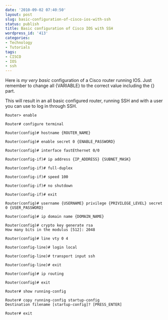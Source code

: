 ```yaml
---
date: '2010-09-02 07:40:50'
layout: post
slug: basic-configuration-of-cisco-ios-with-ssh
status: publish
title: Basic configuration of Cisco IOS with SSH
wordpress_id: '413'
categories:
- Technology
- Tutorials
tags:
- CISCO
- IOS
- ssh
---
```


Here is _my _very_ basic_ configuration of a Cisco router running IOS. Just remember to change all {VARIABLE} to the correct value including the {} part.

This will result in an all basic configured router, running SSH and with a user you can use to log in through SSH.


    
    Router> enable
    
    Router# configure terminal
    
    Router(config)# hostname {ROUTER_NAME}
    
    Router(config)# enable secret 0 {ENABLE_PASSWORD}
    
    Router(config)# interface fastEthernet 0/0
    
    Router(config-if)# ip address {IP_ADDRESS} {SUBNET_MASK}
    
    Router(config-if)# full-duplex
    
    Router(config-if)# speed 100
    
    Router(config-if)# no shutdown
    
    Router(config-if)# exit
    
    Router(config)# username {USERNAME} privilege {PRIVILEGE_LEVEL} secret 0 {USER_PASSWORD}
    
    Router(config)# ip domain name {DOMAIN_NAME}
    
    Router(config)# crypto key generate rsa
    How many bits in the modulus [512]: 2048
    
    Router(config)# line vty 0 4
    
    Router(config-line)# login local
    
    Router(config-line)# transport input ssh
    
    Router(config-line)# exit
    
    Router(config)# ip routing
    
    Router(config)# exit
    
    Router# show running-config
    
    Router# copy running-config startup-config
    Destination filename [startup-config]? [PRESS_ENTER]
    
    Router# exit
